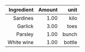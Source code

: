 | Ingredient |     Amount |       unit |
|-----------:|-----------:|-----------:|
|   Sardines |       1.00 |       kilo |
|    Garlick |       3.00 |       toes |
|    Parsley |       1.00 |      bunch |
| White wine |       1.00 |     bottle |

